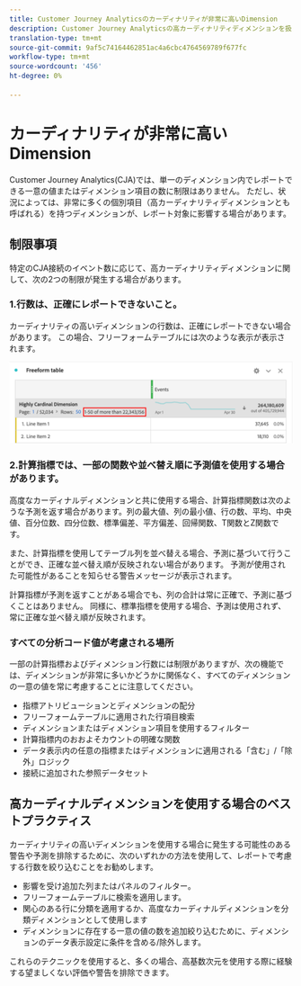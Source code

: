 ```yaml
---
title: Customer Journey Analyticsのカーディナリティが非常に高いDimension
description: Customer Journey Analyticsの高カーディナリティディメンションを扱う際のベストプラクティスを説明します。
translation-type: tm+mt
source-git-commit: 9af5c74164462851ac4a6cbc4764569789f677fc
workflow-type: tm+mt
source-wordcount: '456'
ht-degree: 0%

---
```



# カーディナリティが非常に高いDimension

Customer Journey Analytics(CJA)では、単一のディメンション内でレポートできる一意の値またはディメンション項目の数に制限はありません。 ただし、状況によっては、非常に多くの個別項目（高カーディナリティディメンションとも呼ばれる）を持つディメンションが、レポート対象に影響する場合があります。

## 制限事項

特定のCJA接続のイベント数に応じて、高カーディナリティディメンションに関して、次の2つの制限が発生する場合があります。

### 1.行数は、正確にレポートできないこと。

カーディナリティの高いディメンションの行数は、正確にレポートできない場合があります。 この場合、フリーフォームテーブルには次のような表示が表示されます。

![](assets/high-cardinality.png)

### 2.計算指標では、一部の関数や並べ替え順に予測値を使用する場合があります。

高度なカーディナルディメンションと共に使用する場合、計算指標関数は次のような予測を返す場合があります。列の最大値、列の最小値、行の数、平均、中央値、百分位数、四分位数、標準偏差、平方偏差、回帰関数、T関数とZ関数です。

また、計算指標を使用してテーブル列を並べ替える場合、予測に基づいて行うことができ、正確な並べ替え順が反映されない場合があります。 予測が使用された可能性があることを知らせる警告メッセージが表示されます。

計算指標が予測を返すことがある場合でも、列の合計は常に正確で、予測に基づくことはありません。 同様に、標準指標を使用する場合、予測は使用されず、常に正確な並べ替え順が反映されます。

### すべての分析コード値が考慮される場所

一部の計算指標およびディメンション行数には制限がありますが、次の機能では、ディメンションが非常に多いかどうかに関係なく、すべてのディメンションの一意の値を常に考慮することに注意してください。

* 指標アトリビューションとディメンションの配分
* フリーフォームテーブルに適用された行項目検索
* ディメンションまたはディメンション項目を使用するフィルター
* 計算指標内のおおよそカウントの明確な関数
* データ表示内の任意の指標またはディメンションに適用される「含む」/「除外」ロジック
* 接続に追加された参照データセット

## 高カーディナルディメンションを使用する場合のベストプラクティス

カーディナリティの高いディメンションを使用する場合に発生する可能性のある警告や予測を排除するために、次のいずれかの方法を使用して、レポートで考慮する行数を絞り込むことをお勧めします。

* 影響を受け追加た列またはパネルのフィルター。
* フリーフォームテーブルに検索を適用します。
* 関心のある行に分類を適用するか、高度なカーディナルディメンションを分類ディメンションとして使用します
* ディメンションに存在する一意の値の数を追加絞り込むために、ディメンションのデータ表示設定に条件を含める/除外します。

これらのテクニックを使用すると、多くの場合、高基数次元を使用する際に経験する望ましくない評価や警告を排除できます。
